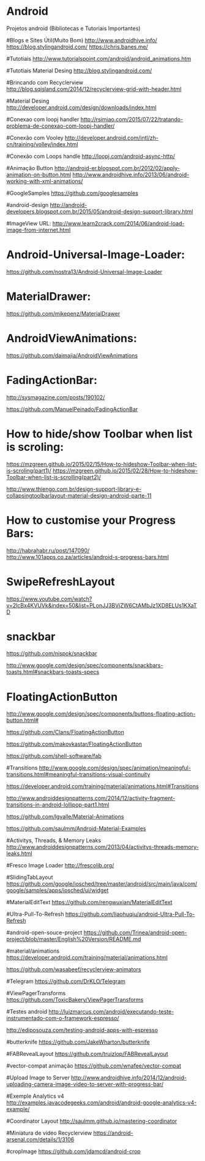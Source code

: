 
# Android
Projetos android (Bibliotecas e Tutoriais Importantes)

#Blogs e Sites Útil(Muito Bom)
http://www.androidhive.info/
https://blog.stylingandroid.com/
https://chris.banes.me/

#Tutotiais
http://www.tutorialspoint.com/android/android_animations.htm

#Tutotiais Material Desing
http://blog.stylingandroid.com/

#Brincando com Recyclerview
http://blog.sqisland.com/2014/12/recyclerview-grid-with-header.html

#Material Desing 
http://developer.android.com/design/downloads/index.html

#Conexao com loopj handler
http://rsimiao.com/2015/07/22/tratando-problema-de-conexao-com-loopj-handler/

#Conexão com Vooley
http://developer.android.com/intl/zh-cn/training/volley/index.html

#Conexão com Loops handle
http://loopj.com/android-async-http/

#Animação Button
http://android-er.blogspot.com.br/2012/02/apply-animation-on-button.html
http://www.androidhive.info/2013/06/android-working-with-xml-animations/

#GoogleSamples
https://github.com/googlesamples

#android-design
http://android-developers.blogspot.com.br/2015/05/android-design-support-library.html

#ImageView URL:
http://www.learn2crack.com/2014/06/android-load-image-from-internet.html


# Android-Universal-Image-Loader:
https://github.com/nostra13/Android-Universal-Image-Loader

# MaterialDrawer:
https://github.com/mikepenz/MaterialDrawer

# AndroidViewAnimations:
https://github.com/daimajia/AndroidViewAnimations

# FadingActionBar:
http://sysmagazine.com/posts/190102/

https://github.com/ManuelPeinado/FadingActionBar

# How to hide/show Toolbar when list is scroling:
https://mzgreen.github.io/2015/02/15/How-to-hideshow-Toolbar-when-list-is-scroling(part1)/
https://mzgreen.github.io/2015/02/28/How-to-hideshow-Toolbar-when-list-is-scrolling(part2)/

http://www.thiengo.com.br/design-support-library-e-collapsingtoolbarlayout-material-design-android-parte-11

# How to customise your Progress Bars:
http://habrahabr.ru/post/147090/
http://www.101apps.co.za/articles/android-s-progress-bars.html

# SwipeRefreshLayout
https://www.youtube.com/watch?v=2lcBx4KVUVk&index=50&list=PLonJJ3BVjZW6CtAMbJz1XD8ELUs1KXaTD

# snackbar
https://github.com/nispok/snackbar

http://www.google.com/design/spec/components/snackbars-toasts.html#snackbars-toasts-specs

# FloatingActionButton

http://www.google.com/design/spec/components/buttons-floating-action-button.html#

https://github.com/Clans/FloatingActionButton

https://github.com/makovkastar/FloatingActionButton

https://github.com/shell-software/fab

#Transitions
http://www.google.com/design/spec/animation/meaningful-transitions.html#meaningful-transitions-visual-continuity

https://developer.android.com/training/material/animations.html#Transitions

http://www.androiddesignpatterns.com/2014/12/activity-fragment-transitions-in-android-lollipop-part1.html

https://github.com/lgvalle/Material-Animations

https://github.com/saulmm/Android-Material-Examples

#Activitys, Threads, & Memory Leaks
http://www.androiddesignpatterns.com/2013/04/activitys-threads-memory-leaks.html

#Fresco Image Loader
http://frescolib.org/

#SlidingTabLayout
https://github.com/google/iosched/tree/master/android/src/main/java/com/google/samples/apps/iosched/ui/widget

#MaterialEditText
https://github.com/rengwuxian/MaterialEditText

#Ultra-Pull-To-Refresh
https://github.com/liaohuqiu/android-Ultra-Pull-To-Refresh

#android-open-souce-project
https://github.com/Trinea/android-open-project/blob/master/English%20Version/README.md

#material/animations
https://developer.android.com/training/material/animations.html

https://github.com/wasabeef/recyclerview-animators

#Telegram
https://github.com/DrKLO/Telegram

#ViewPagerTransforms
https://github.com/ToxicBakery/ViewPagerTransforms

#Testes android
http://luizmarcus.com/android/executando-teste-instrumentado-com-o-framework-espresso/

http://ediposouza.com/testing-android-apps-with-espresso

#butterknife
https://github.com/JakeWharton/butterknife

#FABRevealLayout
https://github.com/truizlop/FABRevealLayout

#vector-compat animação
https://github.com/wnafee/vector-compat

#Upload Image to Server
http://www.androidhive.info/2014/12/android-uploading-camera-image-video-to-server-with-progress-bar/

#Exemple Analytics v4
http://examples.javacodegeeks.com/android/android-google-analytics-v4-example/

#Coordinator Layout
http://saulmm.github.io/mastering-coordinator

#Miniatura de video Recyclerview
https://android-arsenal.com/details/1/3106

#cropImage
https://github.com/jdamcd/android-crop
